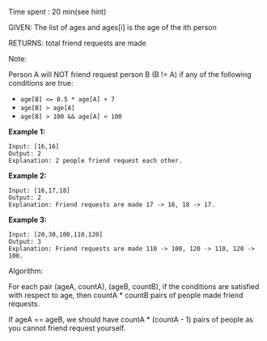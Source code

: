 Time spent :  20 min(see hint)

GIVEN: The list of ages and ages[i] is the age of the ith person

RETURNS: total friend requests are made

Note: 

Person A will NOT friend request person B (B != A) if any of the following conditions are true:

- `age[B] <= 0.5 * age[A] + 7`
- `age[B] > age[A]`
- `age[B] > 100 && age[A] < 100`



**Example 1:**

```
Input: [16,16]
Output: 2
Explanation: 2 people friend request each other.
```

**Example 2:**

```
Input: [16,17,18]
Output: 2
Explanation: Friend requests are made 17 -> 16, 18 -> 17.
```

**Example 3:**

```
Input: [20,30,100,110,120]
Output: 3
Explanation: Friend requests are made 110 -> 100, 120 -> 110, 120 -> 100.
```



Algorithm:

For each pair (ageA, countA), (ageB, countB), if the conditions are satisfied with respect to age, then countA * countB pairs of people made friend requests.

If ageA == ageB, we should have countA * (countA - 1) pairs of people as you cannot friend request yourself.